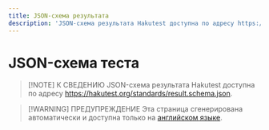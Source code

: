 ```yaml
---
title: JSON-схема результата
description: 'JSON-схема результата Hakutest доступна по адресу https://hakutest.org/standards/result.schema.json'
---
```


# JSON-схема теста

> [!NOTE] К СВЕДЕНИЮ
> JSON-схема результата Hakutest доступна по адресу
> https://hakutest.org/standards/result.schema.json.

> [!WARNING] ПРЕДУПРЕЖДЕНИЕ
> Эта страница сгенерирована автоматически и доступна только на [английском
> языке](/reference/result-schema).

